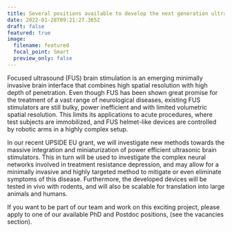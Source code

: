 ```yaml
---
title: Several positions available to develop the next generation ultrasonic brain interfaces. Join us!
date: 2022-01-28T09:21:27.365Z
draft: false
featured: true
image:
  filename: featured
  focal_point: Smart
  preview_only: false
---
```


Focused ultrasound (FUS) brain stimulation is an emerging minimally invasive brain interface that combines high spatial resolution with high depth of penetration. Even though FUS has been shown great promise for the treatment of a vast range of neurological diseases, existing FUS stimulators are still bulky, power inefficient and with limited volumetric spatial resolution. This limits its applications to acute procedures, where test subjects are immobilized, and FUS helmet-like devices are controlled by robotic arms in a highly complex setup.

In our recent UPSIDE EU grant, we will investigate new methods towards the massive integration and miniaturization of power efficient ultrasonic brain stimulators. This in turn will be used to investigate the complex neural networks involved in treatment resistance depression, and may allow for a minimally invasive and highly targeted method to mitigate or even eliminate symptoms of this disease. Furthermore, the developed devices will be tested in vivo with rodents, and will also be scalable for translation into large animals and humans.

If you want to be part of our team and work on this exciting project, please apply to one of our available PhD and Postdoc positions, (see the vacancies section).

